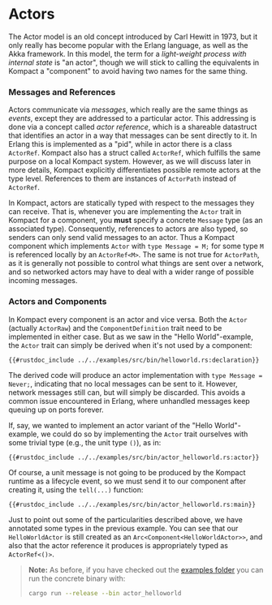 # Actors

The Actor model is an old concept introduced by Carl Hewitt in 1973, but it only really has become popular with the Erlang language, as well as the Akka framework. In this model, the term for a *light-weight process with internal state* is "an actor", though we will stick to calling the equivalents in Kompact a "component" to avoid having two names for the same thing.

### Messages and References

Actors communicate via *messages*, which really are the same things as *events*, except they are addressed to a particular actor. This addressing is done via a concept called *actor reference*, which is a shareable datastruct that identifies an actor in a way that messages can be sent directly to it. In Erlang this is implemented as a "pid", while in actor there is a class `ActorRef`. Kompact also has a struct called `ActorRef`, which fulfills the same purpose on a local Kompact system. However, as we will discuss later in more details, Kompact explicitly differentiates possible remote actors at the type level. References to them are instances of `ActorPath` instead of `ActorRef`.

In Kompact, actors are statically typed with respect to the messages they can receive. That is, whenever you are implementing the `Actor` trait in Kompact for a component, you **must** specify a concrete `Message` type (as an associated type). Consequently, references to actors are also typed, so senders can only send valid messages to an actor. Thus a Kompact component which implements `Actor` with `type Message = M;` for some type `M` is referenced locally by an `ActorRef<M>`. The same is not true for `ActorPath`, as it is generally not possible to control what things are sent over a network, and so networked actors may have to deal with a wider range of possible incoming messages.

### Actors and Components

In Kompact every component is an actor and vice versa. Both the `Actor` (actually `ActorRaw`) and the `ComponentDefinition` trait need to be implemented in either case. But as we saw in the "Hello World"-example, the `Actor` trait can simply be derived when it's not used by a component:

```rust,edition2018,no_run,noplaypen
{{#rustdoc_include ../../examples/src/bin/helloworld.rs:declaration}}
```

The derived code will produce an actor implementation with `type Message = Never;`, indicating that no local messages can be sent to it. However, network messages still can, but will simply be discarded. This avoids a common issue encountered in Erlang, where unhandled messages keep queuing up on ports forever.

If, say, we wanted to implement an actor variant of the "Hello World"-example, we could do so by implementing the `Actor` trait ourselves with some trivial type (e.g., the unit type `()`), as in:

```rust,edition2018,no_run,noplaypen
{{#rustdoc_include ../../examples/src/bin/actor_helloworld.rs:actor}}
```

Of course, a unit message is not going to be produced by the Kompact runtime as a lifecycle event, so we must send it to our component after creating it, using the `tell(...)` function:

```rust,edition2018,no_run,noplaypen
{{#rustdoc_include ../../examples/src/bin/actor_helloworld.rs:main}}
```

Just to point out some of the particularities described above, we have annotated some types in the previous example. You can see that our `HelloWorldActor` is still created as an `Arc<Component<HelloWorldActor>>`, and also that the actor reference it produces is appropriately typed as `ActorRef<()>`.

> **Note:** As before, if you have checked out the [examples folder](https://github.com/kompics/kompact/tree/master/docs/examples) you can run the concrete binary with:
> ```bash
> cargo run --release --bin actor_helloworld
> ```
